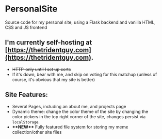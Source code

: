 # PersonalSite
Source code for my personal site, using a Flask backend and vanilla HTML, CSS and JS frontend
## I'm currently self-hosting at [https://thetridentguy.com](https://thetridentguy.com).
- ~~HTTP-only until I set up certs~~
- If it's down, bear with me, and skip on voting for this matchup (unless of course, it's obvious that my site is better)
## Site Features:
- Several Pages, including an about me, and projects page
- Dynamic theme: change the color theme of the site by changing the color pickers in the top right corner of the site, changes persist via `localStorage`.
- **\*\*NEW\*\*** Fully featured file system for storing my meme collection/other site files
